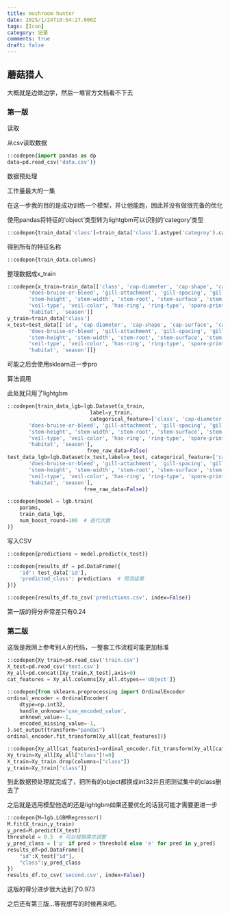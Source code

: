 ```yaml
---
title: mushroom hunter
date: 2025/1/24T10:54:27.000Z
tags: [Icon]
category: 记录
comments: true
draft: false
---
```


## 蘑菇猎人

大概就是边做边学，然后一堆官方文档看不下去

### 第一版

读取

从csv读取数据

```python
::codepen{import pandas as dp
data=pd.read_csv('data.csv')}
```

数据预处理

工作量最大的一集

在这一步我的目的是成功训练一个模型，并让他能跑，因此并没有做很完备的优化

使用pandas将特征的‘object’类型转为lightgbm可以识别的‘category’类型

```python
::codepen{train_data['class']=train_data['class'].astype('categroy').cat.codes}
```

得到所有的特征名称

```python
::codepen{train_data.columns}
```

整理数据成x_train

```python
::codepen{x_train=train_data[['class', 'cap-diameter', 'cap-shape', 'cap-surface', 'cap-color',
       'does-bruise-or-bleed', 'gill-attachment', 'gill-spacing', 'gill-color',
       'stem-height', 'stem-width', 'stem-root', 'stem-surface', 'stem-color',
       'veil-type', 'veil-color', 'has-ring', 'ring-type', 'spore-print-color',
       'habitat', 'season']]
y_train=train_data['class']
x_test=test_data[['id', 'cap-diameter', 'cap-shape', 'cap-surface', 'cap-color',
       'does-bruise-or-bleed', 'gill-attachment', 'gill-spacing', 'gill-color',
       'stem-height', 'stem-width', 'stem-root', 'stem-surface', 'stem-color',
       'veil-type', 'veil-color', 'has-ring', 'ring-type', 'spore-print-color',
       'habitat', 'season']]}
```

可能之后会使用sklearn进一步pro

算法调用

此处就只用了lightgbm

```python
::codepen{train_data_lgb=lgb.Dataset(x_train,
                           label=y_train,
                           categorical_feature=['class', 'cap-diameter', 'cap-shape', 'cap-surface', 'cap-color',
       'does-bruise-or-bleed', 'gill-attachment', 'gill-spacing', 'gill-color',
       'stem-height', 'stem-width', 'stem-root', 'stem-surface', 'stem-color',
       'veil-type', 'veil-color', 'has-ring', 'ring-type', 'spore-print-color',
       'habitat', 'season'],
                          free_raw_data=False)
test_data_lgb=lgb.Dataset(x_test,label=x_test, categorical_feature=['cap-diameter', 'cap-shape', 'cap-surface', 'cap-color',
       'does-bruise-or-bleed', 'gill-attachment', 'gill-spacing', 'gill-color',
       'stem-height', 'stem-width', 'stem-root', 'stem-surface', 'stem-color',
       'veil-type', 'veil-color', 'has-ring', 'ring-type', 'spore-print-color',
       'habitat', 'season'],
                         free_raw_data=False)}
```

```python
::codepen{model = lgb.train(
    params,
    train_data_lgb,
    num_boost_round=100  # 迭代次数
)}
```

写入CSV

```python
::codepen{predictions = model.predict(x_test)}
```

```python
::codepen{results_df = pd.DataFrame({
    'id': test_data['id'],
    'predicted_class': predictions  # 预测结果
})}
```

```python
::codepen{results_df.to_csv('predictions.csv', index=False)}
```

第一版的得分非常差只有0.24

### 第二版

这版是我网上参考别人的代码，一整套工作流程可能更加标准

```python
::codepen{Xy_train=pd.read_csv('train.csv')
X_test=pd.read_csv('test.csv')
Xy_all=pd.concat([Xy_train,X_test],axis=0)
cat_features = Xy_all.columns[Xy_all.dtypes=='object']}
```

```python
::codepen{from sklearn.preprocessing import OrdinalEncoder
ordinal_encoder = OrdinalEncoder(
    dtype=np.int32,
    handle_unknown='use_encoded_value',
    unknown_value=-1,
    encoded_missing_value=-1,
).set_output(transform="pandas")
ordinal_encoder.fit_transform(Xy_all[cat_features])}
```

```python
::codepen{Xy_all[cat_features]=ordinal_encoder.fit_transform(Xy_all[cat_features])
Xy_train=Xy_all[Xy_all["class"]!=0]
X_train=Xy_train.drop(columns=["class"])
y_train=Xy_train["class"]}
```

到此数据预处理就完成了，把所有的object都换成int32并且把测试集中的class删去了

之后就是选用模型他选的还是lightgbm如果还要优化的话我可能才需要更进一步

```python
::codepen{M=lgb.LGBMRegressor()
M.fit(X_train,y_train)
y_pred=M.predict(X_test)
threshold = 0.5  # 可以根据需求调整
y_pred_class = ['p' if pred > threshold else 'e' for pred in y_pred]
results_df=pd.DataFrame({
    "id":X_test["id"],
    "class":y_pred_class
})
results_df.to_csv('second.csv', index=False)}
```

这版的得分进步很大达到了0.973

之后还有第三版...等我想写的时候再来吧。
